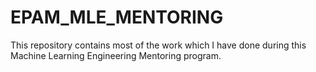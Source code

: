 # EPAM_MLE_MENTORING

This repository contains most of the work which I have done during this Machine Learning Engineering Mentoring program.
